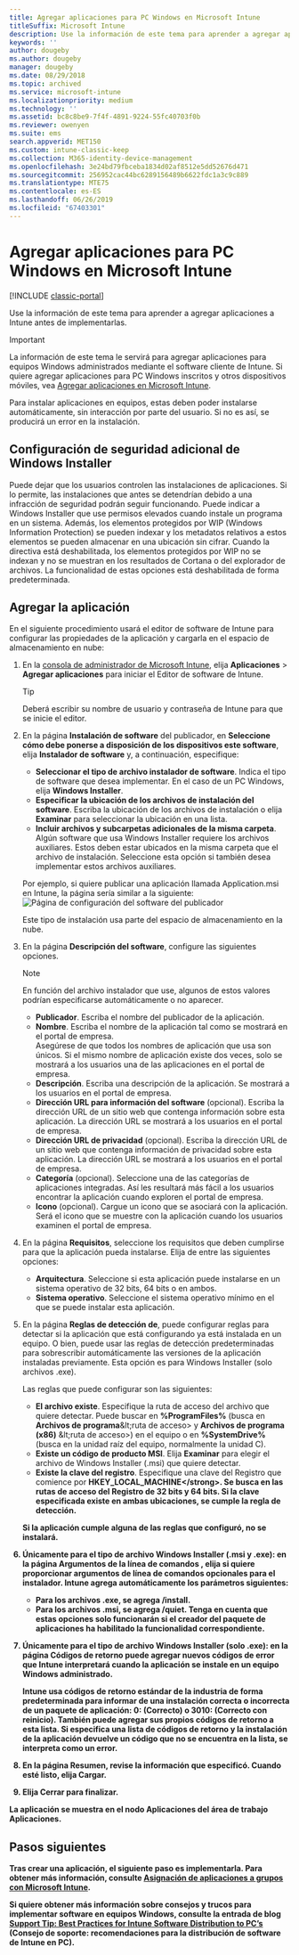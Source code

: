 ```yaml
---
title: Agregar aplicaciones para PC Windows en Microsoft Intune
titleSuffix: Microsoft Intune
description: Use la información de este tema para aprender a agregar aplicaciones para equipos Windows a Intune antes de implementarlas.
keywords: ''
author: dougeby
ms.author: dougeby
manager: dougeby
ms.date: 08/29/2018
ms.topic: archived
ms.service: microsoft-intune
ms.localizationpriority: medium
ms.technology: ''
ms.assetid: bc8c8be9-7f4f-4891-9224-55fc40703f0b
ms.reviewer: owenyen
ms.suite: ems
search.appverid: MET150
ms.custom: intune-classic-keep
ms.collection: M365-identity-device-management
ms.openlocfilehash: 3e24bd79fbceba1834d02af8512e5dd52676d471
ms.sourcegitcommit: 256952cac44bc6289156489b6622fdc1a3c9c889
ms.translationtype: MTE75
ms.contentlocale: es-ES
ms.lasthandoff: 06/26/2019
ms.locfileid: "67403301"
---
```

# <a name="add-apps-for-windows-pcs-that-run-the-intune-software-client"></a>Agregar aplicaciones para PC Windows en Microsoft Intune

[!INCLUDE [classic-portal](includes/classic-portal.md)]

Use la información de este tema para aprender a agregar aplicaciones a Intune antes de implementarlas.

> [!IMPORTANT]
> La información de este tema le servirá para agregar aplicaciones para equipos Windows administrados mediante el software cliente de Intune. Si quiere agregar aplicaciones para PC Windows inscritos y otros dispositivos móviles, vea [Agregar aplicaciones en Microsoft Intune](apps-add.md).

Para instalar aplicaciones en equipos, estas deben poder instalarse automáticamente, sin interacción por parte del usuario. Si no es así, se producirá un error en la instalación.

## <a name="additional-security-settings-for-windows-installer"></a>Configuración de seguridad adicional de Windows Installer
Puede dejar que los usuarios controlen las instalaciones de aplicaciones. Si lo permite, las instalaciones que antes se detendrían debido a una infracción de seguridad podrán seguir funcionando. Puede indicar a Windows Installer que use permisos elevados cuando instale un programa en un sistema. Además, los elementos protegidos por WIP (Windows Information Protection) se pueden indexar y los metadatos relativos a estos elementos se pueden almacenar en una ubicación sin cifrar. Cuando la directiva está deshabilitada, los elementos protegidos por WIP no se indexan y no se muestran en los resultados de Cortana o del explorador de archivos. La funcionalidad de estas opciones está deshabilitada de forma predeterminada. 

## <a name="add-the-app"></a>Agregar la aplicación
En el siguiente procedimiento usará el editor de software de Intune para configurar las propiedades de la aplicación y cargarla en el espacio de almacenamiento en nube:

1. En la [consola de administrador de Microsoft Intune](https://manage.microsoft.com), elija **Aplicaciones** &gt; **Agregar aplicaciones** para iniciar el Editor de software de Intune.

   > [!TIP]
   > Deberá escribir su nombre de usuario y contraseña de Intune para que se inicie el editor.

2. En la página **Instalación de software** del publicador, en **Seleccione cómo debe ponerse a disposición de los dispositivos este software**, elija **Instalador de software** y, a continuación, especifique:

   - **Seleccionar el tipo de archivo instalador de software**. Indica el tipo de software que desea implementar. En el caso de un PC Windows, elija **Windows Installer**.
   - **Especificar la ubicación de los archivos de instalación del software**. Escriba la ubicación de los archivos de instalación o elija **Examinar** para seleccionar la ubicación en una lista.
   - **Incluir archivos y subcarpetas adicionales de la misma carpeta**. Algún software que usa Windows Installer requiere los archivos auxiliares. Estos deben estar ubicados en la misma carpeta que el archivo de instalación. Seleccione esta opción si también desea implementar estos archivos auxiliares.

   Por ejemplo, si quiere publicar una aplicación llamada Application.msi en Intune, la página sería similar a la siguiente: ![Página de configuración del software del publicador](media/publisher-for-pc.png)

   Este tipo de instalación usa parte del espacio de almacenamiento en la nube.

3. En la página **Descripción del software**, configure las siguientes opciones.

   > [!NOTE]
   > En función del archivo instalador que use, algunos de estos valores podrían especificarse automáticamente o no aparecer.

   - **Publicador**. Escriba el nombre del publicador de la aplicación.
   - **Nombre**. Escriba el nombre de la aplicación tal como se mostrará en el portal de empresa.<br />Asegúrese de que todos los nombres de aplicación que usa son únicos. Si el mismo nombre de aplicación existe dos veces, solo se mostrará a los usuarios una de las aplicaciones en el portal de empresa.
   - **Descripción**. Escriba una descripción de la aplicación. Se mostrará a los usuarios en el portal de empresa.
   - **Dirección URL para información del software** (opcional). Escriba la dirección URL de un sitio web que contenga información sobre esta aplicación. La dirección URL se mostrará a los usuarios en el portal de empresa.
   - **Dirección URL de privacidad** (opcional). Escriba la dirección URL de un sitio web que contenga información de privacidad sobre esta aplicación. La dirección URL se mostrará a los usuarios en el portal de empresa.
   - **Categoría** (opcional). Seleccione una de las categorías de aplicaciones integradas. Así les resultará más fácil a los usuarios encontrar la aplicación cuando exploren el portal de empresa.
   - **Icono** (opcional). Cargue un icono que se asociará con la aplicación. Será el icono que se muestre con la aplicación cuando los usuarios examinen el portal de empresa.

4. En la página **Requisitos**, seleccione los requisitos que deben cumplirse para que la aplicación pueda instalarse. Elija de entre las siguientes opciones:

   - **Arquitectura**. Seleccione si esta aplicación puede instalarse en un sistema operativo de 32 bits, 64 bits o en ambos.
   - **Sistema operativo**. Seleccione el sistema operativo mínimo en el que se puede instalar esta aplicación.

5. En la página **Reglas de detección de**, puede configurar reglas para detectar si la aplicación que está configurando ya está instalada en un equipo. O bien, puede usar las reglas de detección predeterminadas para sobrescribir automáticamente las versiones de la aplicación instaladas previamente. Esta opción es para Windows Installer (solo archivos .exe).

   Las reglas que puede configurar son las siguientes:
   - **El archivo existe**. Especifique la ruta de acceso del archivo que quiere detectar. Puede buscar en **%ProgramFiles%** (busca en **Archivos de programa**\&lt;ruta de acceso&gt; y **Archivos de programa (x86)** \&lt;ruta de acceso&gt;) en el equipo o en **%SystemDrive%** (busca en la unidad raíz del equipo, normalmente la unidad C).
   - **Existe un código de producto MSI**. Elija **Examinar** para elegir el archivo de Windows Installer (.msi) que quiere detectar.
   - <strong>Existe la clave del registro</strong>. Especifique una clave del Registro que comience por <strong>HKEY_LOCAL_MACHINE\</strong>. Se busca en las rutas de acceso del Registro de 32 bits y 64 bits. Si la clave especificada existe en ambas ubicaciones, se cumple la regla de detección.

   Si la aplicación cumple alguna de las reglas que configuró, no se instalará.

6. Únicamente para el tipo de archivo **Windows Installer** (.msi y .exe): en la página **Argumentos de la línea de comandos** , elija si quiere proporcionar argumentos de línea de comandos opcionales para el instalador.
   Intune agrega automáticamente los parámetros siguientes:
   - Para los archivos .exe, se agrega **/install**.
   - Para los archivos .msi, se agrega **/quiet**.
   Tenga en cuenta que estas opciones solo funcionarán si el creador del paquete de aplicaciones ha habilitado la funcionalidad correspondiente.

7. Únicamente para el tipo de archivo **Windows Installer** (solo .exe): en la página **Códigos de retorno** puede agregar nuevos códigos de error que Intune interpretará cuando la aplicación se instale en un equipo Windows administrado.

   Intune usa códigos de retorno estándar de la industria de forma predeterminada para informar de una instalación correcta o incorrecta de un paquete de aplicación: **0:** (Correcto) o **3010:** (Correcto con reinicio). También puede agregar sus propios códigos de retorno a esta lista. Si especifica una lista de códigos de retorno y la instalación de la aplicación devuelve un código que no se encuentra en la lista, se interpreta como un error.

8. En la página **Resumen**, revise la información que especificó. Cuando esté listo, elija **Cargar**.

9. Elija **Cerrar** para finalizar.

La aplicación se muestra en el nodo **Aplicaciones** del área de trabajo **Aplicaciones**.

## <a name="next-steps"></a>Pasos siguientes

Tras crear una aplicación, el siguiente paso es implementarla. Para obtener más información, consulte [Asignación de aplicaciones a grupos con Microsoft Intune](apps-deploy.md).

Si quiere obtener más información sobre consejos y trucos para implementar software en equipos Windows, consulte la entrada de blog [Support Tip: Best Practices for Intune Software Distribution to PC’s](https://support.microsoft.com/en-US/help/2583929) (Consejo de soporte: recomendaciones para la distribución de software de Intune en PC).
